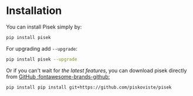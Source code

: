 # Installation
You can install Pisek simply by:
```bash
pip install pisek
```

For upgrading add `--upgrade`:
```bash
pip install pisek --upgrade
```

Or if you can't wait for *the latest features*, you can download pisek directly from [GitHub :fontawesome-brands-github:](https://github.com/piskoviste/pisek)
```bash
pip install pip install git+https://github.com/piskoviste/pisek
```
